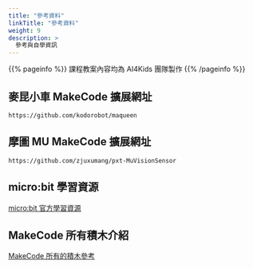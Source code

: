 ```yaml
---
title: "參考資料"
linkTitle: "參考資料"
weight: 9
description: >
  參考與自學資訊
---
```


{{% pageinfo %}}
課程教案內容均為 AI4Kids 團隊製作
{{% /pageinfo %}}

## 麥昆小車 MakeCode 擴展網址

`https://github.com/kodorobot/maqueen`

## 摩圖 MU MakeCode 擴展網址

`https://github.com/zjuxumang/pxt-MuVisionSensor`

## micro:bit 學習資源

<a href="https://microbit.org/ideas/" target="_blank">micro:bit 官方學習資源</a>

## MakeCode 所有積木介紹

<a href="https://makecode.microbit.org/reference" target="_blank">MakeCode 所有的積木參考</a>
